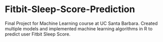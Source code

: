 # Fitbit-Sleep-Score-Prediction
Final Project for Machine Learning course at UC Santa Barbara. Created multiple models and implemented machine learning algorithms in R to predict user Fitbit Sleep Score. 
